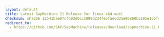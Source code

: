 ```yaml
---
layout: default
title: Latest SapMachine 21 Release for linux-x64-musl
checksum: sha256 12b41bae07cfd03d0cc1099d234fe5fae6d31e9b860b5195e165fcf86920ae2e
redirect_to:
  - https://github.com/SAP/SapMachine/releases/download/sapmachine-21.0.1/sapmachine-jre-21.0.1_linux-x64-musl_bin.tar.gz
---
```

